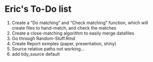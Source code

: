 # Eric's To-Do list

1. Create a “Do matching” and “Check matching” function, which will create files to hand-match, and check the matches
2. Create a close-matching algorithm to easily merge datafiles
3. Go through Random-Stuff.Rmd
4. Create Report exmples (paper, presentation, shiny)
5. Source relative paths not working...
6. add tidy_source default
